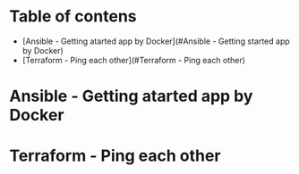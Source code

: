 # Table of contens
- [Ansible - Getting atarted app by Docker](#Ansible - Getting started app by Docker)
- [Terraform - Ping each other](#Terraform - Ping each other)

# Ansible - Getting atarted app by Docker

# Terraform - Ping each other

